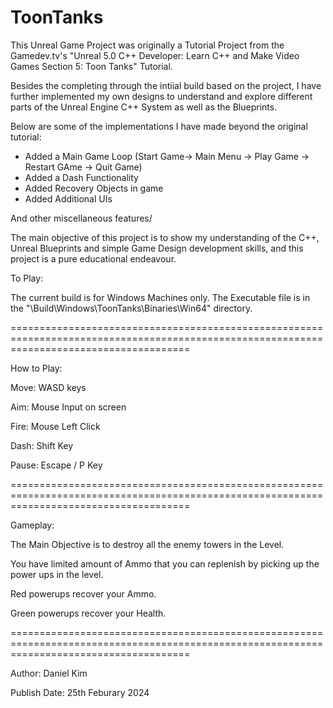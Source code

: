 # ToonTanks

This Unreal Game Project was originally a Tutorial Project from the Gamedev.tv's "Unreal 5.0 C++ Developer: Learn C++ and Make Video Games Section 5: Toon Tanks" Tutorial.

Besides the completing through the intiial build based on the project, I have further implemented my own designs to understand and explore different parts of the Unreal Engine C++ System as well as the Blueprints.

Below are some of the implementations I have made beyond the original tutorial:

- Added a Main Game Loop (Start Game-> Main Menu -> Play Game -> Restart GAme -> Quit Game)
- Added a Dash Functionality
- Added Recovery Objects in game
- Added Additional UIs

And other miscellaneous features/

The main objective of this project is to show my understanding of the C++, Unreal Blueprints and simple Game Design development skills, and this project is a pure educational endeavour.

To Play:

The current build is for Windows Machines only. The Executable file is in the "\Build\Windows\ToonTanks\Binaries\Win64" directory. 

===========================================================================================================================================

How to Play:

Move: WASD keys

Aim: Mouse Input on screen

Fire: Mouse Left Click

Dash: Shift Key

Pause: Escape / P Key

===========================================================================================================================================

Gameplay:

The Main Objective is to destroy all the enemy towers in the Level. 

You have limited amount of Ammo that you can replenish by picking up the power ups in the level.

Red powerups recover your Ammo.

Green powerups recover your Health.

===========================================================================================================================================

Author: Daniel Kim

Publish Date: 25th Feburary 2024



